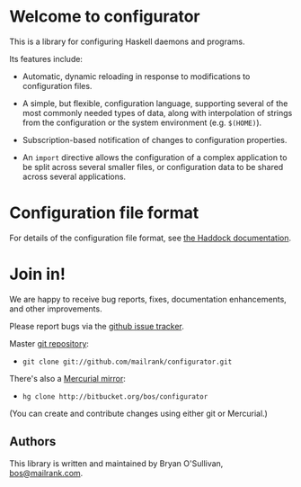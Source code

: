 # Welcome to configurator

This is a library for configuring Haskell daemons and programs.

Its features include:

* Automatic, dynamic reloading in response to modifications to
  configuration files.

* A simple, but flexible, configuration language, supporting several
  of the most commonly needed types of data, along with interpolation
  of strings from the configuration or the system environment
  (e.g. `$(HOME)`).

* Subscription-based notification of changes to configuration
  properties.

* An `import` directive allows the configuration of a complex
  application to be split across several smaller files, or
  configuration data to be shared across several applications.

# Configuration file format

For details of the configuration file format, see [the Haddock documentation](http://hackage.haskell.org/packages/archive/configurator/latest/doc/html/Data-Configurator.html).

# Join in!

We are happy to receive bug reports, fixes, documentation enhancements,
and other improvements.

Please report bugs via the
[github issue tracker](http://github.com/mailrank/configurator/issues).

Master [git repository](http://github.com/mailrank/configurator):

* `git clone git://github.com/mailrank/configurator.git`

There's also a [Mercurial mirror](http://bitbucket.org/bos/configurator):

* `hg clone http://bitbucket.org/bos/configurator`

(You can create and contribute changes using either git or Mercurial.)

Authors
-------

This library is written and maintained by Bryan O'Sullivan,
<bos@mailrank.com>.
